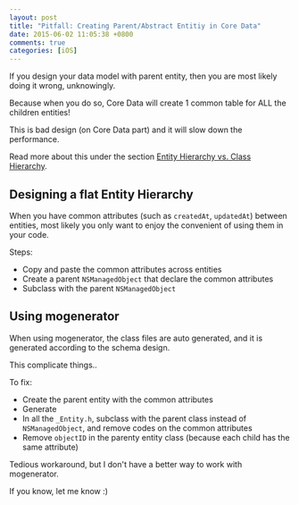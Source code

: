 ```yaml
---
layout: post
title: "Pitfall: Creating Parent/Abstract Entitiy in Core Data"
date: 2015-06-02 11:05:38 +0800
comments: true
categories: [iOS]
---
```


If you design your data model with parent entity, then you are most likely doing it wrong, unknowingly.

Because when you do so, Core Data will create 1 common table for ALL the children entities!

This is bad design (on Core Data part) and it will slow down the performance.

Read more about this under the section [Entity Hierarchy vs. Class Hierarchy](http://www.objc.io/issue-4/core-data-models-and-model-objects.html).

<!-- more -->

## Designing a flat Entity Hierarchy

When you have common attributes (such as `createdAt`, `updatedAt`) between entities, most likely you only want to enjoy the convenient of using them in your code.

Steps:

- Copy and paste the common attributes across entities
- Create a parent `NSManagedObject` that declare the common attributes
- Subclass with the parent `NSManagedObject`


## Using mogenerator

When using mogenerator, the class files are auto generated, and it is generated according to the schema design. 

This complicate things..

To fix:

- Create the parent entity with the common attributes
- Generate
- In all the `_Entity.h`, subclass with the parent class instead of `NSManagedObject`, and remove codes on the common attributes
- Remove `objectID` in the parenty entity class (because each child has the same attribute)

Tedious workaround, but I don't have a better way to work with mogenerator. 

If you know, let me know :)

